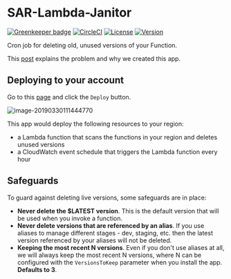 # SAR-Lambda-Janitor

[![Greenkeeper badge](https://badges.greenkeeper.io/lumigo/SAR-Lambda-Janitor.svg)](https://greenkeeper.io/)
[![CircleCI](https://circleci.com/gh/lumigo/SAR-Lambda-Janitor.svg?style=svg)](https://circleci.com/gh/lumigo/SAR-Lambda-Janitor)
[![License](https://img.shields.io/badge/License-Apache%202.0-blue.svg)](LICENSE)
[![Version](https://img.shields.io/badge/semver-1.1.2-blue)](template.yml)

Cron job for deleting old, unused versions of your Function.

This [post](https://lumigo.io/blog/a-serverless-application-to-clean-up-old-deployment-packages/) explains the problem and why we created this app.

## Deploying to your account

Go to this [page](https://serverlessrepo.aws.amazon.com/applications/arn:aws:serverlessrepo:us-east-1:374852340823:applications~lambda-janitor) and click the `Deploy` button.

![image-20190330111444770](https://raw.githubusercontent.com/lumigo/SAR-Lambda-Janitor/master/docs/image001.png)

This app would deploy the following resources to your region:

* a Lambda function that scans the functions in your region and deletes unused versions
* a CloudWatch event schedule that triggers the Lambda function every hour

## Safeguards

To guard against deleting live versions, some safeguards are in place:

* **Never delete the $LATEST version**. This is the default version that will be used when you invoke a function.
* **Never delete versions that are  referenced by an alias**. If you use aliases to manage different stages - dev, staging, etc. then the latest version referenced by your aliases will not be deleted.
* **Keeping the most recent N versions**. Even if you don't use aliases at all, we will always keep the most recent N versions, where N can be configured with the `VersionsToKeep` parameter when you install the app. **Defaults to 3**.
